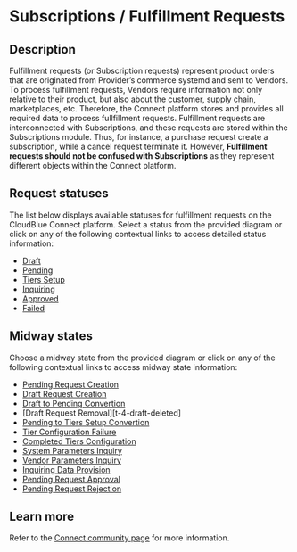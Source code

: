 # Subscriptions / Fulfillment Requests
## Description
Fulfillment requests (or Subscription requests) represent product orders that are originated from Provider’s commerce systemd and sent to Vendors. To process fulfillment requests, Vendors require information not only relative to their product, but also about the customer, supply chain, marketplaces, etc. Therefore, the Connect platform stores and provides all required data to process fullfillment requests.
Fulfillment requests are interconnected with Subscriptions, and these requests are stored within the Subscriptions module. Thus, for instance, a purchase request create a subscription, while a cancel request terminate it. However, **Fulfillment requests should not be confused with Subscriptions** as they represent different objects within the Connect platform.
## Request statuses
The list below displays available statuses for fulfillment requests on the CloudBlue Connect platform. Select a status from the provided diagram or click on any of the following contextual links to access detailed status information:
* [Draft](s-a-draft.html)
* [Pending](s-b-pending.html)
* [Tiers Setup](s-c-tiers-setup.html)
* [Inquiring](s-d-inquiring.html)
* [Approved](s-e-approved.html)
* [Failed](s-f-failed.html)
## Midway states
Choose a midway state from the provided diagram or click on any of the following contextual links to access midway state information:
* [Pending Request Creation](t-1-new-pending.html)
* [Draft Request Creation](t-2-new-draft.html)
* [Draft to Pending Convertion](t-3-draft-pending.html)
* [Draft Request Removal][t-4-draft-deleted]
* [Pending to Tiers Setup Convertion](t-5-pending-tiers-setup.html)
* [Tier Configuration Failure](t-6-tiers-setup-failed)
* [Completed Tiers Configuration](t7-tiers-setup-pending.html)
* [System Parameters Inquiry](t8-pending-inquiring.html)
* [Vendor Parameters Inquiry](t9-pending-inquiring.html)
* [Inquiring Data Provision](t10-inquiring-pending.html)
* [Pending Request Approval](t11-pending-approved.html)
* [Pending Request Rejection](t-12-pending-failed)
## Learn more
Refer to the [Connect community page](https://connect.cloudblue.com/community/subscriptions) for more information.